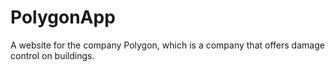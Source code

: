 # PolygonApp
A website for the company Polygon, which is a company that offers damage control on buildings.
